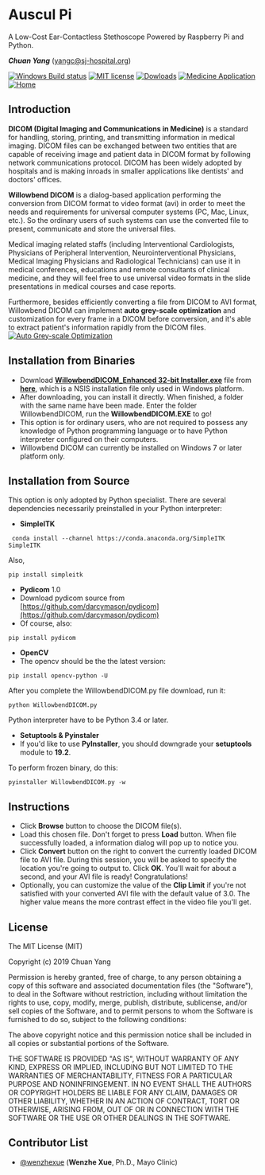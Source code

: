 # Auscul Pi
A Low-Cost Ear-Contactless Stethoscope Powered by Raspberry Pi and Python.

***Chuan Yang*** (<yangc@sj-hospital.org>)

[![Windows Build status](https://img.shields.io/badge/Windows-passing-brightgreen.svg)](https://github.com/YangChuan80/WillowbendDICOM)
[![MIT license](https://img.shields.io/badge/license-MIT%20License-blue.svg)](LICENSE)
[![Dowloads](https://img.shields.io/badge/downloads-43M-green.svg)](https://github.com/YangChuan80/WillowbendDICOM/raw/master/Installer/WillowbendDICOM_Installer.exe?raw=true)
[![Medicine Application](https://img.shields.io/badge/application-medicine-red.svg)](README.md)
[![Home](https://img.shields.io/badge/GitHub-home-ff69b4.svg)](https://github.com/YangChuan80)

## Introduction
**DICOM (Digital Imaging and Communications in Medicine)** is a standard for handling, storing, printing, and transmitting information in medical imaging. DICOM files can be exchanged between two entities that are capable of receiving image and patient data in DICOM format by following network communications protocol. DICOM has been widely adopted by hospitals and is making inroads in smaller applications like dentists' and doctors' offices.

**Willowbend DICOM** is a dialog-based application performing the conversion from DICOM format to video format (avi) in order to meet the needs and requirements for universal computer systems (PC, Mac, Linux, etc.). So the ordinary users of such systems can use the converted file to present, communicate and store the universal files. 

Medical imaging related staffs (including Interventional Cardiologists, Physicians of Peripheral Intervention, Neurointerventional Physicians, Medical Imaging Physicians and Radiological Technicians) can use it in medical conferences, educations and remote consultants of clinical medicine, and they will feel free to use universal video formats in the slide presentations in medical courses and case reports. 

Furthermore, besides efficiently converting a file from DICOM to AVI format, Willowbend DICOM can implement **auto grey-scale optimization** and customization for every frame in a DICOM before conversion, and it's able to extract patient's information rapidly from the DICOM files. 
[![Auto Grey-scale Optimization](agso.png)](README.md)

## Installation from Binaries
- Download **[WillowbendDICOM_Enhanced 32-bit Installer.exe](https://github.com/YangChuan80/WillowbendDICOM/blob/master/Enhanced/installer/Willowbend%20Enhanced%2032-bit%20optFPS.exe?raw=true)** file from **[here](https://github.com/YangChuan80/WillowbendDICOM/blob/master/Enhanced/installer/Willowbend%20Enhanced%2032-bit%20optFPS.exe?raw=true)**, which is a NSIS installation file only used in Windows platform. 
- After downloading, you can install it directly. When finished, a folder with the same name have been made. Enter the folder WillowbendDICOM, run the **WillowbendDICOM.EXE** to go!
- This option is for ordinary users, who are not required to possess any knowledge of Python programming language or to have Python interpreter configured on their computers.
- Willowbend DICOM can currently be installed on Windows 7 or later platform only.

## Installation from Source
This option is only adopted by Python specialist. There are several dependencies necessarily preinstalled in your Python interpreter:

- **SimpleITK**
```
 conda install --channel https://conda.anaconda.org/SimpleITK SimpleITK
 ```
Also,
```
pip install simpleitk
```

- **Pydicom** 1.0
 - Download pydicom source from [https://github.com/darcymason/pydicom](https://github.com/darcymason/pydicom)
 - Of course, also:
```
pip install pydicom
```

- **OpenCV**
 - The opencv should be the the latest version:
```
pip install opencv-python -U
```
After you complete the WillowbendDICOM.py file download, run it:
```
python WillowbendDICOM.py
```
Python interpreter have to be Python 3.4 or later.

- **Setuptools & Pyinstaler**
 - If you'd like to use **PyInstaller**, you should downgrade your **setuptools** module to **19.2**.

To perform frozen binary, do this:
```
pyinstaller WillowbendDICOM.py -w
```

## Instructions
- Click **Browse** button to choose the DICOM file(s). 
- Load this chosen file. Don't forget to press **Load** button. When file successfully loaded, a information dialog will pop up to notice you. 
- Click **Convert** button on the right to convert the currently loaded DICOM file to AVI file. During this session, you will be asked to specify the location you're going to output to. Click **OK**. You'll wait for about a second, and your AVI file is ready! Congratulations!
- Optionally, you can customize the value of the **Clip Limit** if you're not satisfied with your converted AVI file with the default value of 3.0. The higher value means the more contrast effect in the video file you'll get. 

## License
The MIT License (MIT)

Copyright (c) 2019 Chuan Yang

Permission is hereby granted, free of charge, to any person obtaining a copy
of this software and associated documentation files (the "Software"), to deal
in the Software without restriction, including without limitation the rights
to use, copy, modify, merge, publish, distribute, sublicense, and/or sell
copies of the Software, and to permit persons to whom the Software is
furnished to do so, subject to the following conditions:

The above copyright notice and this permission notice shall be included in all
copies or substantial portions of the Software.

THE SOFTWARE IS PROVIDED "AS IS", WITHOUT WARRANTY OF ANY KIND, EXPRESS OR
IMPLIED, INCLUDING BUT NOT LIMITED TO THE WARRANTIES OF MERCHANTABILITY,
FITNESS FOR A PARTICULAR PURPOSE AND NONINFRINGEMENT. IN NO EVENT SHALL THE
AUTHORS OR COPYRIGHT HOLDERS BE LIABLE FOR ANY CLAIM, DAMAGES OR OTHER
LIABILITY, WHETHER IN AN ACTION OF CONTRACT, TORT OR OTHERWISE, ARISING FROM,
OUT OF OR IN CONNECTION WITH THE SOFTWARE OR THE USE OR OTHER DEALINGS IN THE
SOFTWARE.

## Contributor List
- [@wenzhexue](http://github.com/wenzhexue) (**Wenzhe Xue**, Ph.D., Mayo Clinic) 
